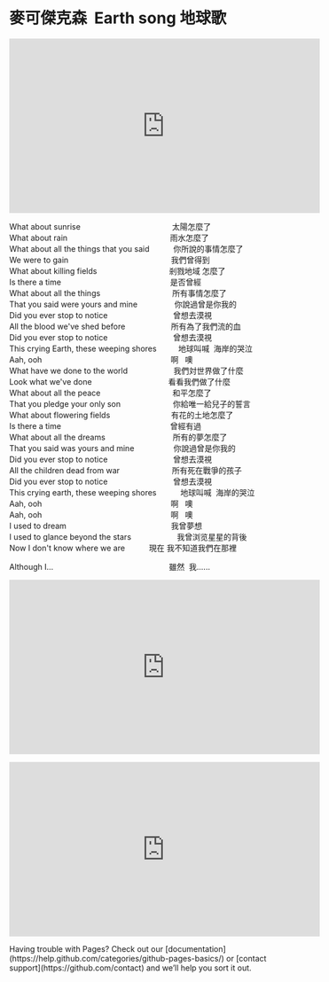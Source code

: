 <h1 class="Fz-24 Fw-300 Mb-10" id="yui_3_17_2_4_1501886843022_993">麥可傑克森 &nbsp;Earth song 地球歌</h1>
<p><iframe width="560" height="315" src="https://www.youtube.com/embed/XAi3VTSdTxU" frameborder="0"></iframe></p>
<div>What about sunrise&nbsp; &nbsp; &nbsp; &nbsp; &nbsp; &nbsp; &nbsp; &nbsp; &nbsp; &nbsp; &nbsp; &nbsp; &nbsp; &nbsp; &nbsp; &nbsp; &nbsp; &nbsp; &nbsp; &nbsp; &nbsp;&nbsp;太陽怎麼了</div>
<div>What about rain &nbsp; &nbsp; &nbsp; &nbsp; &nbsp; &nbsp; &nbsp; &nbsp; &nbsp; &nbsp; &nbsp; &nbsp; &nbsp; &nbsp; &nbsp; &nbsp; &nbsp; &nbsp; &nbsp; &nbsp; &nbsp; &nbsp; &nbsp;&nbsp;雨水怎麼了</div>
<div>What about all the things that you said &nbsp; &nbsp; &nbsp; &nbsp; &nbsp; 你所說的事情怎麼了</div>
<div>We were to gain &nbsp; &nbsp; &nbsp; &nbsp; &nbsp; &nbsp; &nbsp; &nbsp; &nbsp; &nbsp; &nbsp; &nbsp; &nbsp; &nbsp; &nbsp; &nbsp; &nbsp; &nbsp; &nbsp; &nbsp; &nbsp; &nbsp; &nbsp; 我們曾得到</div>
<div>What about killing fields &nbsp; &nbsp; &nbsp; &nbsp; &nbsp; &nbsp; &nbsp; &nbsp; &nbsp; &nbsp; &nbsp; &nbsp; &nbsp; &nbsp; &nbsp; &nbsp; 剎戮地域 怎麼了</div>
<div>Is there a time &nbsp; &nbsp; &nbsp; &nbsp; &nbsp; &nbsp; &nbsp; &nbsp; &nbsp; &nbsp; &nbsp; &nbsp; &nbsp; &nbsp; &nbsp; &nbsp; &nbsp; &nbsp; &nbsp; &nbsp; &nbsp; &nbsp; &nbsp; &nbsp; &nbsp;是否曾經</div>
<div>What about all the things &nbsp; &nbsp; &nbsp; &nbsp; &nbsp; &nbsp; &nbsp; &nbsp; &nbsp; &nbsp; &nbsp; &nbsp; &nbsp; &nbsp; &nbsp; &nbsp; 所有事情怎麼了</div>
<div>That you said were yours and mine &nbsp; &nbsp; &nbsp; &nbsp; &nbsp; &nbsp; &nbsp; &nbsp; 你說過曾是你我的</div>
<div>Did you ever stop to notice &nbsp; &nbsp; &nbsp; &nbsp; &nbsp; &nbsp; &nbsp; &nbsp; &nbsp; &nbsp; &nbsp; &nbsp; &nbsp; &nbsp; &nbsp;曾想去漠視</div>
<div>All the blood we've shed before &nbsp; &nbsp; &nbsp; &nbsp; &nbsp; &nbsp; &nbsp; &nbsp; &nbsp; &nbsp; 所有為了我們流的血</div>
<div>Did you ever stop to notice &nbsp; &nbsp; &nbsp; &nbsp; &nbsp; &nbsp; &nbsp; &nbsp; &nbsp; &nbsp; &nbsp; &nbsp; &nbsp; &nbsp; &nbsp;曾想去漠視</div>
<div>This crying Earth, these weeping shores &nbsp;&nbsp; &nbsp; &nbsp; &nbsp;&nbsp;地球叫喊 &nbsp;海岸的哭泣</div>
<div>Aah, ooh &nbsp; &nbsp; &nbsp; &nbsp; &nbsp; &nbsp; &nbsp; &nbsp; &nbsp; &nbsp; &nbsp; &nbsp; &nbsp; &nbsp; &nbsp; &nbsp; &nbsp; &nbsp; &nbsp; &nbsp; &nbsp; &nbsp; &nbsp; &nbsp; &nbsp; &nbsp; &nbsp; &nbsp; &nbsp; 啊 &nbsp; 噢</div>
<div>What have we done to the world &nbsp; &nbsp; &nbsp; &nbsp; &nbsp; &nbsp; &nbsp; &nbsp; &nbsp; &nbsp;&nbsp;我們対世界做了什麼</div>
<div>Look what we've done &nbsp; &nbsp; &nbsp; &nbsp; &nbsp; &nbsp; &nbsp; &nbsp; &nbsp; &nbsp; &nbsp; &nbsp; &nbsp; &nbsp; &nbsp; &nbsp; &nbsp; 看看我們做了什麼</div>
<div>What about all the peace &nbsp; &nbsp; &nbsp; &nbsp; &nbsp; &nbsp; &nbsp; &nbsp; &nbsp; &nbsp; &nbsp; &nbsp; &nbsp; &nbsp; &nbsp; &nbsp; 和平怎麼了</div>
<div>That you pledge your only son &nbsp; &nbsp; &nbsp; &nbsp; &nbsp; &nbsp; &nbsp; &nbsp; &nbsp; &nbsp; &nbsp; &nbsp;你給唯一給兒子的誓言</div>
<div>What about flowering fields &nbsp; &nbsp; &nbsp; &nbsp; &nbsp; &nbsp; &nbsp; &nbsp; &nbsp; &nbsp; &nbsp; &nbsp; &nbsp; &nbsp;有花的土地怎麼了</div>
<div>Is there a time &nbsp; &nbsp; &nbsp; &nbsp; &nbsp; &nbsp; &nbsp; &nbsp; &nbsp; &nbsp; &nbsp; &nbsp; &nbsp; &nbsp; &nbsp; &nbsp; &nbsp; &nbsp; &nbsp; &nbsp; &nbsp; &nbsp; &nbsp; &nbsp; &nbsp;曾經有過</div>
<div>What about all the dreams &nbsp; &nbsp; &nbsp; &nbsp; &nbsp; &nbsp; &nbsp; &nbsp; &nbsp; &nbsp; &nbsp; &nbsp; &nbsp; &nbsp; &nbsp; 所有的夢怎麼了</div>
<div>That you said was yours and mine &nbsp; &nbsp; &nbsp; &nbsp; &nbsp; &nbsp; &nbsp; &nbsp; &nbsp;你說過曾是你我的</div>
<div>Did you ever stop to notice &nbsp; &nbsp; &nbsp; &nbsp; &nbsp; &nbsp; &nbsp; &nbsp; &nbsp; &nbsp; &nbsp; &nbsp; &nbsp; &nbsp; &nbsp;曾想去漠視</div>
<div>All the children dead from war &nbsp; &nbsp; &nbsp; &nbsp; &nbsp; &nbsp; &nbsp; &nbsp; &nbsp; &nbsp; &nbsp; &nbsp;所有死在戰爭的孩子</div>
<div>Did you ever stop to notice &nbsp; &nbsp; &nbsp; &nbsp; &nbsp; &nbsp; &nbsp; &nbsp; &nbsp; &nbsp; &nbsp; &nbsp; &nbsp; &nbsp; &nbsp;曾想去漠視</div>
<div>This crying earth, these weeping shores &nbsp; &nbsp; &nbsp; &nbsp; &nbsp;&nbsp;地球叫喊 &nbsp;海岸的哭泣</div>
<div>Aah, ooh &nbsp; &nbsp; &nbsp; &nbsp; &nbsp; &nbsp; &nbsp; &nbsp; &nbsp; &nbsp; &nbsp; &nbsp; &nbsp; &nbsp; &nbsp; &nbsp; &nbsp; &nbsp; &nbsp; &nbsp; &nbsp; &nbsp; &nbsp; &nbsp; &nbsp; &nbsp; &nbsp; &nbsp; &nbsp; 啊 &nbsp; 噢</div>
<div>Aah, ooh &nbsp; &nbsp; &nbsp; &nbsp; &nbsp; &nbsp; &nbsp; &nbsp; &nbsp; &nbsp; &nbsp; &nbsp; &nbsp; &nbsp; &nbsp; &nbsp; &nbsp; &nbsp; &nbsp; &nbsp; &nbsp; &nbsp; &nbsp; &nbsp; &nbsp; &nbsp; &nbsp; &nbsp; &nbsp; 啊 &nbsp; 噢</div>
<div>I used to dream &nbsp; &nbsp; &nbsp; &nbsp; &nbsp; &nbsp; &nbsp; &nbsp; &nbsp; &nbsp; &nbsp; &nbsp; &nbsp; &nbsp; &nbsp; &nbsp; &nbsp; &nbsp; &nbsp; &nbsp; &nbsp; &nbsp; &nbsp; &nbsp;我曾夢想</div>
<div class="_Mvn">I used to glance beyond the stars &nbsp; &nbsp; &nbsp; &nbsp; &nbsp; &nbsp; &nbsp; &nbsp; &nbsp; &nbsp;&nbsp;我曾浏览星星的背後</div>
<div class="_Mvn"></div>
<div class="_Mvn">Now I don't know where we are &nbsp; &nbsp; &nbsp; &nbsp; &nbsp; 現在 我不知道我們在那裡</div>
<p>Although I<span class="_Lvn">&hellip; &nbsp; &nbsp; &nbsp; &nbsp; &nbsp; &nbsp; &nbsp; &nbsp; &nbsp; &nbsp; &nbsp; &nbsp; &nbsp; &nbsp; &nbsp; &nbsp; &nbsp; &nbsp; &nbsp; &nbsp; &nbsp; &nbsp; &nbsp; &nbsp; &nbsp; &nbsp; 雖然 &nbsp;我......</span></p>
<p></p>
<p><iframe width="560" height="315" src="https://www.youtube.com/embed/BWf-eARnf6U" frameborder="0"></iframe></p>
<p><iframe width="560" height="315" src="https://www.youtube.com/embed/-evIyrrjTTY" frameborder="0" allowfullscreen=""></iframe></p>
Having trouble with Pages? Check out our [documentation](https://help.github.com/categories/github-pages-basics/) or [contact support](https://github.com/contact) and we’ll help you sort it out.
